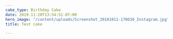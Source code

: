 ```yaml
---
cake_type: Birthday Cake
date: 2019-11-20T13:54:51-07:00
hero_image: "/content/uploads/Screenshot_20181011-170630_Instagram.jpg"
title: Test cake

---
```

